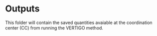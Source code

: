 # Outputs
This folder will contain the saved quantities avaiable at the coordination center (CC) from running the VERTIGO method.